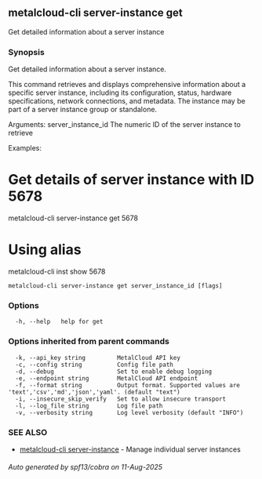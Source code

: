 ## metalcloud-cli server-instance get

Get detailed information about a server instance

### Synopsis

Get detailed information about a server instance.

This command retrieves and displays comprehensive information about a specific server
instance, including its configuration, status, hardware specifications, network
connections, and metadata. The instance may be part of a server instance group
or standalone.

Arguments:
  server_instance_id  The numeric ID of the server instance to retrieve

Examples:
  # Get details of server instance with ID 5678
  metalcloud-cli server-instance get 5678

  # Using alias
  metalcloud-cli inst show 5678

```
metalcloud-cli server-instance get server_instance_id [flags]
```

### Options

```
  -h, --help   help for get
```

### Options inherited from parent commands

```
  -k, --api_key string         MetalCloud API key
  -c, --config string          Config file path
  -d, --debug                  Set to enable debug logging
  -e, --endpoint string        MetalCloud API endpoint
  -f, --format string          Output format. Supported values are 'text','csv','md','json','yaml'. (default "text")
  -i, --insecure_skip_verify   Set to allow insecure transport
  -l, --log_file string        Log file path
  -v, --verbosity string       Log level verbosity (default "INFO")
```

### SEE ALSO

* [metalcloud-cli server-instance](metalcloud-cli_server-instance.md)	 - Manage individual server instances

###### Auto generated by spf13/cobra on 11-Aug-2025
